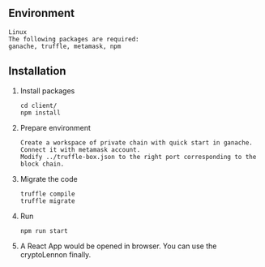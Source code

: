 ## Environment
    Linux
    The following packages are required:
    ganache, truffle, metamask, npm

## Installation

1. Install packages
    ```
    cd client/
    npm install
    ```
2. Prepare environment
    ```
    Create a workspace of private chain with quick start in ganache.
    Connect it with metamask account.
    Modify ../truffle-box.json to the right port corresponding to the block chain.
    ```

3. Migrate the code
    ```
    truffle compile
    truffle migrate
    ```
4. Run
    ```
    npm run start
    ```
5. A React App would be opened in browser. You can use the cryptoLennon finally.